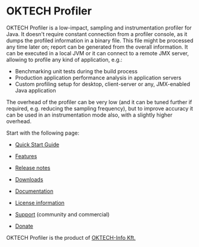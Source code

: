 # OKTECH Profiler #

OKTECH Profiler is a low-impact, sampling and instrumentation profiler for Java. It doesn't require constant connection from a profiler console, as it dumps the profiled information in a binary file. This file might be processed any time later on; report can be generated from the overall information. It can be executed in a local JVM or it can connect to a remote JMX server, allowing to profile any kind of application, e.g.:
  * Benchmarking unit tests during the build process
  * Production application performance analysis in application servers
  * Custom profiling setup for desktop, client-server or any, JMX-enabled Java application

The overhead of the profiler can be very low (and it can be tuned further if required, e.g. reducing the sampling frequency), but to improve accuracy it can be used in an instrumentation mode also, with a slightly higher overhead.

Start with the following page:
  * [Quick Start Guide](QuickStartGuide.md)
  * [Features](Features.md)
  * [Release notes](ReleaseNotes.md)
  * [Downloads](http://code.google.com/p/oktech-profiler/downloads/list)
  * [Documentation](Documentation.md)

  * [License information](License.md)
  * [Support](Support.md) (community and commercial)
  * [Donate](Donate.md)

OKTECH Profiler is the product of [OKTECH-Info Kft.](http://oktech.hu/)
